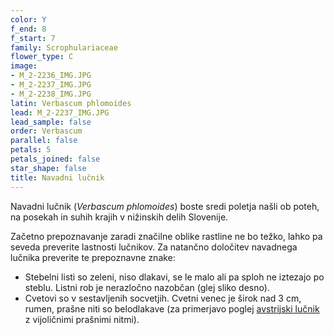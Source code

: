 ```yaml
---
color: Y
f_end: 8
f_start: 7
family: Scrophulariaceae
flower_type: C
image:
- M_2-2236_IMG.JPG
- M_2-2237_IMG.JPG
- M_2-2238_IMG.JPG
latin: Verbascum phlomoides
lead: M_2-2237_IMG.JPG
lead_sample: false
order: Verbascum
parallel: false
petals: 5
petals_joined: false
star_shape: false
title: Navadni lučnik
---
```

Navadni lučnik (*Verbascum phlomoides*) boste sredi poletja našli ob poteh, na posekah in suhih krajih v nižinskih delih Slovenije.

Začetno prepoznavanje zaradi značilne oblike rastline ne bo težko, lahko pa seveda preverite lastnosti lučnikov. Za natančno določitev navadnega lučnika preverite te prepoznavne znake:

-   Stebelni listi so zeleni, niso dlakavi, se le malo ali pa sploh ne iztezajo po steblu. Listni rob je nerazločno nazobčan (glej sliko desno).
-   Cvetovi so v sestavljenih socvetjih. Cvetni venec je širok nad 3 cm, rumen, prašne niti so belodlakave (za primerjavo poglej [avstrijski lučnik](../verbascumaustriacum/) z vijoličnimi prašnimi nitmi).
